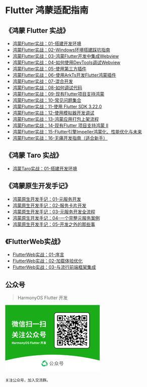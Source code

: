 # Flutter 鸿蒙适配指南

## 《鸿蒙 Flutter 实战》

- [鸿蒙Flutter实战：01-搭建开发环境](./鸿蒙%20Flutter%20实战/鸿蒙Flutter实战：01-搭建开发环境.md)
- [鸿蒙Flutter实战：02-Windows环境搭建踩坑指南](./鸿蒙%20Flutter%20实战/鸿蒙Flutter实战：02-Windows环境搭建踩坑指南.md)
- [鸿蒙Flutter实战：03-鸿蒙Flutter开发中集成Webview](./鸿蒙%20Flutter%20实战/鸿蒙Flutter实战：03-鸿蒙Flutter开发中集成Webview.md)
- [鸿蒙Flutter实战：04-如何使用DevTools调试Webview](./鸿蒙%20Flutter%20实战/鸿蒙Flutter实战：04-如何使用DevTools调试Webview.md)
- [鸿蒙Flutter实战：05-使用第三方插件](./鸿蒙%20Flutter%20实战/鸿蒙Flutter实战：05-使用第三方插件.md)
- [鸿蒙Flutter实战：06-使用ArkTs开发Flutter鸿蒙插件](./鸿蒙%20Flutter%20实战/鸿蒙Flutter实战：06-使用ArkTs开发Flutter鸿蒙插件.md)
- [鸿蒙Flutter实战：07-混合开发](./鸿蒙%20Flutter%20实战/鸿蒙Flutter实战：07-混合开发.md)
- [鸿蒙Flutter实战：08-如何调试代码](./鸿蒙%20Flutter%20实战/鸿蒙Flutter实战：08-如何调试代码.md)
- [鸿蒙Flutter实战：09-现有Flutter项目支持鸿蒙](./鸿蒙%20Flutter%20实战/鸿蒙Flutter实战：09-现有Flutter项目支持鸿蒙.md)
- [鸿蒙Flutter实战：10-常见问题集合](./鸿蒙%20Flutter%20实战/鸿蒙Flutter实战：10-常见问题集合.md)
- [鸿蒙Flutter实战：11-使用 Flutter SDK 3.22.0](./鸿蒙%20Flutter%20实战/鸿蒙Flutter实战：11-使用%20Flutter%20SDK%203.22.0.md)
- [鸿蒙Flutter实战：12-使用模拟器开发调试](./鸿蒙%20Flutter%20实战/鸿蒙Flutter实战：12-使用模拟器开发调试.md)
- [鸿蒙Flutter实战：13-鸿蒙应用打包上架流程](./鸿蒙%20Flutter%20实战/鸿蒙Flutter实战：13-鸿蒙应用打包上架流程.md)
- [鸿蒙Flutter实战：14-现有Flutter 项目支持鸿蒙 II](https://gitee.com/zacks/flutter-ohos-demo)
- [鸿蒙Flutter实战：15-Flutter引擎Impeller鸿蒙化、性能优化与未来](./鸿蒙%20Flutter%20实战/鸿蒙Flutter实战：15-Flutter引擎Impeller鸿蒙化、性能优化与未来.md)
- [鸿蒙Flutter实战：16-无痛开发指南（适合新手）](./鸿蒙%20Flutter%20实战/鸿蒙Flutter实战：16-无痛开发指南（适合新手）.md)

## 《鸿蒙 Taro 实战》

- [鸿蒙Taro实战：01-搭建开发环境](./鸿蒙Taro实战：01-搭建开发环境.md)

## 《鸿蒙原生开发手记》

- [鸿蒙原生开发手记：01-元服务开发](./鸿蒙原生开发/鸿蒙原生开发手记：01-元服务开发.md)
- [鸿蒙原生开发手记：02-服务卡片开发](./鸿蒙原生开发/鸿蒙原生开发手记：02-服务卡片开发.md)
- [鸿蒙原生开发手记：03-元服务开发全流程](./鸿蒙原生开发/鸿蒙原生开发手记：03-元服务开发全流程.md)
- [鸿蒙原生开发手记：04-一个完整元服务案例](https://gitee.com/zacks/arkts-ohos-demo)
- [鸿蒙原生开发手记：05-开发之外的那些事](./鸿蒙原生开发/鸿蒙原生开发手记：05-开发之外的那些事.md)


## 《FlutterWeb实战》

- [FlutterWeb实战：01-序言](./FlutterWeb/FlutterWeb实战：01-序言.md)
- [FlutterWeb实战：02-加载体验优化](./FlutterWeb/FlutterWeb实战：02-加载体验优化.md)
- [FlutterWeb实战：03-与流行前端框架集成](./FlutterWeb/FlutterWeb实战：03-与流行前端框架集成.md)


## 公众号

> HarmonyOS Flutter 开发

<img src="./qrcode.png" width="300">

`关注公众号，加入交流群。`
